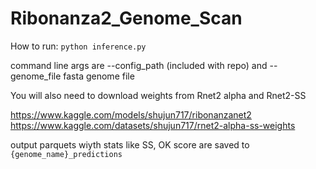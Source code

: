 # Ribonanza2_Genome_Scan

How to run: `python inference.py`

command line args are --config_path (included with repo) and --genome_file fasta genome file

You will also need to download weights from Rnet2 alpha and Rnet2-SS  

https://www.kaggle.com/models/shujun717/ribonanzanet2
https://www.kaggle.com/datasets/shujun717/rnet2-alpha-ss-weights

output parquets wiyth stats like SS, OK score are saved to `{genome_name}_predictions` 